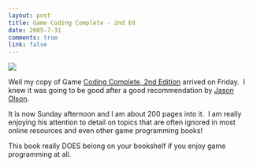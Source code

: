 ```yaml
--- 
layout: post
title: Game Coding Complete - 2nd Ed
date: 2005-7-31
comments: true
link: false
---
```

<p><img src="/images/1932111913.01._AA240_SCLZZZZZZZ___.jpg"   /></p><p>Well my copy of Game <a href="http://www.amazon.com/exec/obidos/tg/detail/-/1932111913/104-3718722-3341501?v=glance" target="_blank">Coding Complete, 2nd Edition</a>&nbsp;arrived on Friday.&nbsp; I knew it was going to be good after a good recommendation by <a href="http://www.managed-world.com/" target="_blank">Jason Olson</a>.</p><p>It is now Sunday afternoon and I am about 200 pages into it.&nbsp; I am really enjoying his attention to detail on topics that are often ignored in most online resources and even&nbsp;other game programming books!</p><p>This book really DOES belong on your bookshelf if you enjoy game programming at all.</p>
